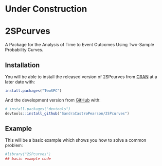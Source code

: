 
<!-- README.md is generated from README.Rmd. Please edit that file -->

# Under Construction

# 2SPcurves

<!-- badges: start -->

<!-- badges: end -->

A Package for the Analysis of Time to Event Outcomes Using Two-Sample
Probability Curves.

## Installation

You will be able to install the released version of 2SPcurves from
[CRAN](https://CRAN.R-project.org) at a later date with:

``` r
install.packages("TwoSPC")
```

And the development version from [GitHub](https://github.com/) with:

``` r
# install.packages("devtools")
devtools::install_github("SandraCastroPearson/2SPcurves")
```

## Example

This will be a basic example which shows you how to solve a common
problem:

``` r
#library("2SPcurves")
## basic example code
```
